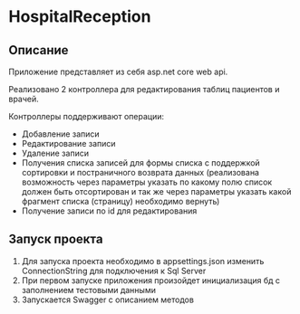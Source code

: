 # HospitalReception
## Описание
Приложение представляет из себя asp.net core web api.  

Реализовано 2 контроллера для редактирования таблиц пациентов и врачей.

Контроллеры поддерживают операции:
- Добавление записи
- Редактирование записи
- Удаление записи
- Получения списка записей для формы списка с поддержкой сортировки и постраничного возврата данных (реализована возможность через параметры указать по какому полю 
список должен быть отсортирован и так же через параметры указать какой фрагмент списка (страницу) необходимо вернуть)
- Получение записи по id для редактирования

## Запуск проекта
1. Для запуска проекта необходимо в appsettings.json изменить ConnectionString для подключения к Sql Server
2. При первом запуске приложения произойдет инициализация бд с заполнением тестовыми данными
3. Запускается Swagger с описанием методов
